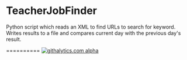 TeacherJobFinder
================

Python script which reads an XML to find URLs to search for keyword. Writes results to a file and compares current day with the previous day's result.

==========
[![githalytics.com
alpha](https://cruel-carlota.pagodabox.com/fd3604c6a8ea6065e4a78c209206db0e
"githalytics.com")](http://githalytics.com/thedanimal/TeacherJobFinder)

